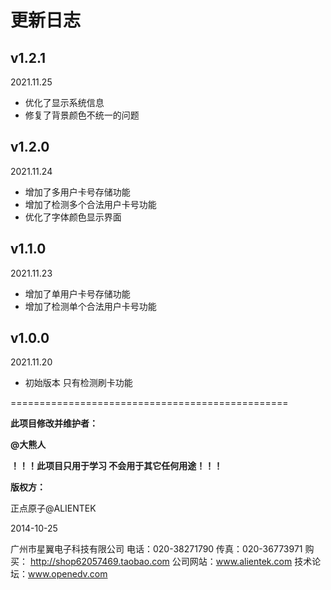 # 更新日志





## v1.2.1

2021.11.25

+ 优化了显示系统信息
+ 修复了背景颜色不统一的问题



## v1.2.0

2021.11.24

+ 增加了多用户卡号存储功能
+ 增加了检测多个合法用户卡号功能
+ 优化了字体颜色显示界面



## v1.1.0

2021.11.23

+ 增加了单用户卡号存储功能
+ 增加了检测单个合法用户卡号功能



## v1.0.0

2021.11.20

+ 初始版本 只有检测刷卡功能



================================================

**此项目修改并维护者：**

**@大熊人**

**！！！此项目只用于学习 不会用于其它任何用途！！！**

**版权方：**

正点原子@ALIENTEK

2014-10-25

广州市星翼电子科技有限公司
电话：020-38271790
传真：020-36773971
购买： http://shop62057469.taobao.com
公司网站：www.alientek.com
技术论坛：www.openedv.com